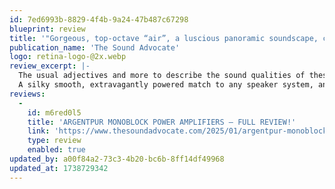 ```yaml
---
id: 7ed6993b-8829-4f4b-9a24-47b487c67298
blueprint: review
title: '"Gorgeous, top-octave “air”, a luscious panoramic soundscape, copious amounts of transparency, and subtle detail"'
publication_name: 'The Sound Advocate'
logo: retina-logo-@2x.webp
review_excerpt: |-
  The usual adjectives and more to describe the sound qualities of these amplifiers can be applied; and then some. There is little or no coloration to the sound while the balance is supreme and superb, with no “flavor” to the quality of the sound. You will notice that the better the program sources you use with these amps, the more “natural” and beautiful sounding they will become.
  A silky smooth, extravagantly powered match to any speaker system, and filled with air, ambiance, a lovely textured midrange, and a fine detailed treble response.
reviews:
  -
    id: m6red0l5
    title: 'ARGENTPUR MONOBLOCK POWER AMPLIFIERS – FULL REVIEW!'
    link: 'https://www.thesoundadvocate.com/2025/01/argentpur-monoblock-power-amplifiers-full-review/'
    type: review
    enabled: true
updated_by: a00f84a2-73c3-4b20-bc6b-8ff14df49968
updated_at: 1738729342
---
```

